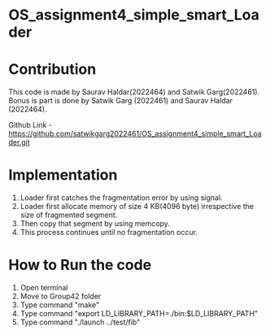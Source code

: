 # OS_assignment4_simple_smart_Loader

# Contribution
This code is made by Saurav Haldar(2022464) and Satwik Garg(2022461).   
Bonus is part is done by Satwik Garg (2022461) and Saurav Haldar (2022464).  
  
Github Link - https://github.com/satwikgarg2022461/OS_assignment4_simple_smart_Loader.git  
  
# Implementation
1. Loader first catches the fragmentation error by using signal.  
2. Loader first allocate memory of size 4 KB(4096 byte) irrespective the size of fragmented segment.  
3. Then copy that segment by using memcopy.  
4. This process continues until no fragmentation occur.  

# How to Run the code
1. Open terminal  
2. Move to Group42 folder  
3. Type command "make"  
4. Type command "export LD_LIBRARY_PATH=./bin:$LD_LIBRARY_PATH"  
5. Type command "./launch ../test/fib"  